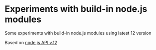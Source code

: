 # Experiments with build-in node.js modules

Some experiments with build-in node.js modules using latest 12 version

Based on [node.js API v.12](https://nodejs.org/dist/latest-v12.x/docs/api/)

